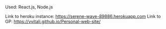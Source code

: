 Used: React.js, Node.js

Link to heroku instance: https://serene-wave-89886.herokuapp.com
Link to GP: https://vvitali.github.io/Personal-web-site/
